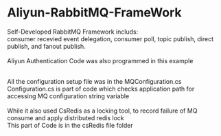 # Aliyun-RabbitMQ-FrameWork

Self-Developed RabbitMQ Framework includs:<br /> 
consumer recevied event delegation, consumer poll, topic publish, direct publish, and fanout publish.<br /><br />
Aliyun Authentication Code was also programmed in this example<br /><br />

All the configuration setup file was in the MQConfiguration.cs<br />
Configuration.cs is part of code which checks application path for accessing MQ configuration string variable <br /><br />
While it also used CsRedis as a locking tool, to record failure of MQ consume and apply distributed redis lock<br />
This part of Code is in the csRedis file folder<br /><br />

